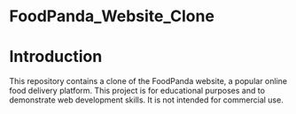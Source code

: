 # FoodPanda_Website_Clone
<h1>Introduction</h1>
This repository contains a clone of the FoodPanda website, a popular online food delivery platform. This project is for educational purposes and to demonstrate web development skills. It is not intended for commercial use.
